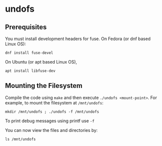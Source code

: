 # undofs

## Prerequisites

You must install development headers for fuse. On Fedora (or dnf based Linux OS):
```
dnf install fuse-devel
```

On Ubuntu (or apt based Linux OS),
```
apt install libfuse-dev
```

## Mounting the Filesystem

Compile the code using `make` and then execute `./undofs <mount-point>`. 
For example, to mount the filesystem at `/mnt/undofs`:

```mkdir /mnt/undofs ; ./undofs -f /mnt/undofs```

To print debug messages using printf use `-f`

You can now view the files and directories by:

```ls /mnt/undofs```


